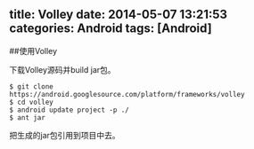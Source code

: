 title: Volley
date: 2014-05-07 13:21:53
categories: Android
tags: [Android]
---
##使用Volley

下载Volley源码并build jar包。
```
$ git clone https://android.googlesource.com/platform/frameworks/volley
$ cd volley
$ android update project -p ./
$ ant jar
```
把生成的jar包引用到项目中去。